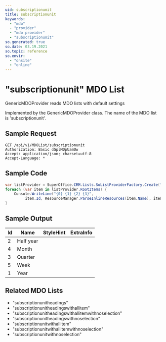 ```yaml
---
uid: subscriptionunit
title: subscriptionunit
keywords:
  - "mdo"
  - "provider"
  - "mdo provider"
  - "subscriptionunit"
so.generated: true
so.date: 03.19.2021
so.topic: reference
so.envir:
  - "onsite"
  - "online"
---
```


# "subscriptionunit" MDO List
GenericMDOProvider reads MDO lists with default settings



Implemented by the <see cref="T:SuperOffice.CRM.Lists.GenericMDOProvider">GenericMDOProvider</see> class.
The name of the MDO list is 'subscriptionunit'.




## Sample Request

```http!
GET /api/v1/MDOList/subscriptionunit
Authorization: Basic dGplMDpUamUw
Accept: application/json; charset=utf-8
Accept-Language: *

```

## Sample Code
```cs
var listProvider = SuperOffice.CRM.Lists.SoListProviderFactory.Create("subscriptionunit", forceFlatList: true);
foreach (var item in listProvider.RootItems) {
    Console.WriteLine("{0} {1} {2} {3}", 
         item.Id, ResourceManager.ParseInlineResources(item.Name), item.StyleHint, item.ExtraInfo);
}
```

## Sample Output

|Id   | Name  |StyleHint|ExtraInfo |
| --- | ----- | ------- | -------- |
|2|Half year|||
|4|Month|||
|3|Quarter|||
|5|Week|||
|1|Year|||


## Related MDO Lists

* "subscriptionunitheadings"
* "subscriptionunitheadingswithallitem"
* "subscriptionunitheadingswithallitemwithnoselection"
* "subscriptionunitheadingswithnoselection"
* "subscriptionunitwithallitem"
* "subscriptionunitwithallitemwithnoselection"
* "subscriptionunitwithnoselection"
